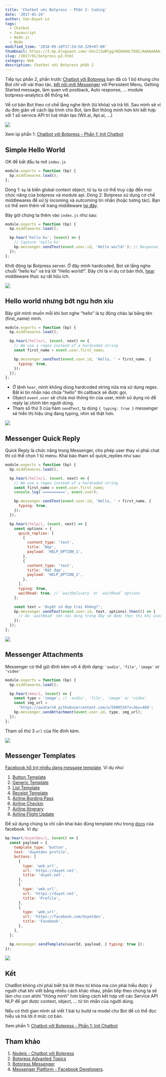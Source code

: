 ```yaml
---
title: 'Chatbot với Botpress - Phần 2: Coding'
date: '2017-01-24'
author: Van-Duyet Le
tags:
  - Chatbot
  - Javascript
  - Node.js
  - Node
modified_time: '2018-09-10T17:24:58.329+07:00'
thumbnail: https://3.bp.blogspot.com/-GXx1lZwBtgg/WIbK6HLTO8I/AAAAAAAAimw/B9qbrjjIQIMC2CxXk1O-xqYAbTMOe4rogCLcB/s1600/screenshot-ui.png
slug: /2017/01/botpress-p2.html
category: Web
description: Chatbot với Botpress phần 2
---
```


Tiếp tục phần 2, phần trước [Chatbot với Botpress](https://blog.duyet.net/2017/01/botpress.html#.WIarsRJ97_g) bạn đã có 1 bộ khung cho Bot chỉ với vài thao tác, [kết nối mới Messenger](https://blog.duyet.net/2017/01/botpress.html#KtniviMessenger) với Persistent Menu, Getting Started message, làm quen với postback, Auto response, ... module botpress-analytics để thống kê.

Về cơ bản Bot theo cơ chế lắng nghe lệnh (từ khóa) và trả lời. Sau mình sẽ ví dụ đơn giản về cách lập trình cho Bot, làm Bot thông minh hơn khi kết hợp với 1 số service API trí tuệ nhân tạo (Wit.ai, Api.ai, ...)

![](https://3.bp.blogspot.com/-GXx1lZwBtgg/WIbK6HLTO8I/AAAAAAAAimw/B9qbrjjIQIMC2CxXk1O-xqYAbTMOe4rogCLcB/s1600/screenshot-ui.png)

Xem lại phần 1: [Chatbot với Botpress - Phần 1: Init Chatbot](https://blog.duyet.net/2017/01/botpress.html#.WJP5QxJ97_g)

## Simple Hello World

OK để bắt đầu ta mở `index.js`

```js
module.exports = function (bp) {
  bp.middlewares.load();
};
```

Dòng 1: `bp` là biến global context object, từ `bp` ta có thể truy cập đến mọi chức năng của botpress và module api.
Dòng 2: Botpress sử dụng cơ chế middlewares để xử lý incoming và outcoming tin nhắn (hoặc tương tác). Bạn có thể xem thêm về trang middleware [tại đây](https://docs.botpress.io/middlewares.html).

Bây giờ chúng ta thêm vào `index.js` như sau:

```js
module.exports = function (bp) {
  bp.middlewares.load();

  bp.hear('hello ku', (event) => {
    // Capture 'hello ku'
    bp.messenger.sendText(event.user.id, 'Hello world!'); // Response
  });
};
```

Khởi động lại Botpress server.
Ở đây mình hardcoded, Bot sẽ lắng nghe chuỗi "hello ku" và trả lời "Hello world!". Đây chỉ là ví dụ cơ bản thôi, [hear](https://docs.botpress.io/core-reference.html) middleware thực sự rất hữu ích.

[![](https://1.bp.blogspot.com/--v33owHOC6Y/WIa2ZvmliqI/AAAAAAAAik4/EmA8Lc7XAgMAHGUHanOBtLs3uixdIlN1ACKgB/s640/Screenshot_2017-01-24-09-03-08-630_com.facebook.orca.png)](https://1.bp.blogspot.com/--v33owHOC6Y/WIa2ZvmliqI/AAAAAAAAik4/EmA8Lc7XAgMAHGUHanOBtLs3uixdIlN1ACKgB/s1600/Screenshot_2017-01-24-09-03-08-630_com.facebook.orca.png)

## Hello world nhưng bớt ngu hơn xíu

Bây giờ mình muốn mỗi khi bot nghe "hello" là tự động chào lại bằng tên (first_name) mình.

```js
module.exports = function (bp) {
  bp.middlewares.load();

  bp.hear(/hello/i, (event, next) => {
    // We use a regex instead of a hardcoded string
    const first_name = event.user.first_name;

    bp.messenger.sendText(event.user.id, 'Hello, ' + first_name, {
      typing: true,
    });
  });
};
```

- Ở lệnh `hear`, mình không dùng hardcoded string nữa mà sử dụng regex. Bất kì tin nhắn nào chứa "hello" thì callback sẽ được gọi.
- Object `event.user` sẽ chứa mọi thông tin của user, mình sử dụng nó để reply lại chính tên người dùng.
- Tham số thứ 3 của hàm `sendText`, ta dùng `{ typing: true }` messenger sẽ hiển thị hiệu ứng đang typing, nhìn sẽ thật hơn.

[![](https://4.bp.blogspot.com/-8vdkgAPplng/WIa4MtxfARI/AAAAAAAAilM/Ux0PKCpmXHoBui9hYc7fuO6busO4iJIaQCKgB/s640/Screenshot_2017-01-24-09-12-24-681_com.google.android.apps.photos.png)](https://4.bp.blogspot.com/-8vdkgAPplng/WIa4MtxfARI/AAAAAAAAilM/Ux0PKCpmXHoBui9hYc7fuO6busO4iJIaQCKgB/s1600/Screenshot_2017-01-24-09-12-24-681_com.google.android.apps.photos.png)

## Messenger Quick Reply

Quick Reply là chức năng trong Messenger, cho phép user thay vì phải chat thì có thể chọn 1 từ menu. Khai báo tham số quick_replies như sau:

```js
module.exports = function (bp) {
  bp.middlewares.load();

  bp.hear(/hello/i, (event, next) => {
    // We use a regex instead of a hardcoded string
    const first_name = event.user.first_name;
    console.log('==========', event.user);

    bp.messenger.sendText(event.user.id, 'Hello, ' + first_name, {
      typing: true,
    });
  });

  bp.hear(/help/i, (event, next) => {
    const options = {
      quick_replies: [
        {
          content_type: 'text',
          title: 'Đẹp',
          payload: 'HELP_OPTION_1',
        },
        {
          content_type: 'text',
          title: 'Rất đẹp',
          payload: 'HELP_OPTION_2',
        },
      ],
      typing: true,
      waitRead: true, // `waitDelivery` or `waitRead` options
    };

    const text = 'Duyệt có đẹp trai không?';
    bp.messenger.sendText(event.user.id, text, options).then(() => {
      // Do `waitRead` nên nội dung trong đây sẽ được thực thi khi user read.
    });
  });
};
```

[![](https://1.bp.blogspot.com/-W7vlccclv-A/WIa9BT5alwI/AAAAAAAAil0/cGrnqfmlv_U-n2xJhOzgcZiZ9u9Oa0qDACKgB/s640/Screenshot_2017-01-24-09-32-42-123_com.facebook.orca.png)](https://1.bp.blogspot.com/-W7vlccclv-A/WIa9BT5alwI/AAAAAAAAil0/cGrnqfmlv_U-n2xJhOzgcZiZ9u9Oa0qDACKgB/s1600/Screenshot_2017-01-24-09-32-42-123_com.facebook.orca.png)

## Messenger Attachments

Messenger có thể gửi đính kèm với 4 định dạng: `'audio'`, `'file'`, `'image'` or `'video'`

```js
module.exports = function (bp) {
  bp.middlewares.load();

  bp.hear(/meo/i, (event) => {
    const type = 'image'; // 'audio', 'file', 'image' or 'video'
    const img_url =
      'https://avatars0.githubusercontent.com/u/5009534?v=3&s=460';
    bp.messenger.sendAttachment(event.user.id, type, img_url);
  });
};
```

Tham số thứ 3 `url` của file đính kèm.

[![](https://2.bp.blogspot.com/-cgMBrsS0v3E/WIa-rbq68cI/AAAAAAAAimE/0-05L5gKka8GI3qmJjjq20DrekMWIPjjwCKgB/s640/Screenshot_2017-01-24-09-40-29-234_com.facebook.orca.png)](https://2.bp.blogspot.com/-cgMBrsS0v3E/WIa-rbq68cI/AAAAAAAAimE/0-05L5gKka8GI3qmJjjq20DrekMWIPjjwCKgB/s1600/Screenshot_2017-01-24-09-40-29-234_com.facebook.orca.png)

## Messenger Templates

[Facebook hỗ trợ nhiều dạng message template](https://developers.facebook.com/docs/messenger-platform/send-api-reference/templates). Ví dụ như:

1. [Button Template](https://developers.facebook.com/docs/messenger-platform/send-api-reference/button-template)
2. [Generic Template](https://developers.facebook.com/docs/messenger-platform/send-api-reference/generic-template)
3. [List Template](https://developers.facebook.com/docs/messenger-platform/send-api-reference/list-template)
4. [Receipt Template](https://developers.facebook.com/docs/messenger-platform/send-api-reference/receipt-template)
5. [Airline Bording Pass](https://developers.facebook.com/docs/messenger-platform/send-api-reference/airline-boardingpass-template)
6. [Airline Checkin](https://developers.facebook.com/docs/messenger-platform/send-api-reference/airline-checkin-template)
7. [Airline Itinerary](https://developers.facebook.com/docs/messenger-platform/send-api-reference/airline-itinerary-template)
8. [Airline Flight Update](https://developers.facebook.com/docs/messenger-platform/send-api-reference/airline-update-template)

Để sử dụng chúng ta chỉ cần khai báo đúng template như trong [docs](https://developers.facebook.com/docs/messenger-platform/send-api-reference/templates) của facebook. Ví dụ:

```js
bp.hear(/duyetdev/i, (event) => {
  const payload = {
    template_type: 'button',
    text: 'duyetdev profile',
    buttons: [
      {
        type: 'web_url',
        url: 'https://duyet.net',
        title: 'duyet.net',
      },
      {
        type: 'web_url',
        url: 'https://duyet.net',
        title: 'Profile',
      },
      {
        type: 'web_url',
        url: 'https://facebook.com/duyetdev',
        title: 'Facebook',
      },
    ],
  };

  bp.messenger.sendTemplate(userId, payload, { typing: true });
});
```

[![](https://4.bp.blogspot.com/-uw8VgTCx_n0/WIbDuJ6D-ZI/AAAAAAAAimg/gi7ug_nLreYFnbTCj5pPSxqr1ofyLvYfACK4B/s640/Screenshot_2017-01-24-09-59-12-331_com.facebook.orca.png)](https://4.bp.blogspot.com/-uw8VgTCx_n0/WIbDuJ6D-ZI/AAAAAAAAimg/gi7ug_nLreYFnbTCj5pPSxqr1ofyLvYfACK4B/s1600/Screenshot_2017-01-24-09-59-12-331_com.facebook.orca.png)

## Kết

ChatBot không chỉ phải biết trả lời theo từ khóa mà còn phải hiểu được ý người chat khi viết bằng nhiều cách khác nhau, phần tiếp theo chúng ta sẽ làm cho con ahihi "thông minh" hơn bằng cách kết hợp với các Service API NLP để get được context, object, ... từ tin nhắn của người dùng.

Nếu có thời gian mình sẽ viết 1 bài tự build ra model cho Bot để có thể đọc hiểu và trả lời ở mức cơ bản.

Xem phần 1: [Chatbot với Botpress - Phần 1: Init Chatbot](https://blog.duyet.net/2017/01/botpress.html#.WJP5QxJ97_g)

## Tham khảo

1. [Nodejs - Chatbot với Botpress](https://blog.duyet.net/2017/01/botpress.html)
2. [Botpress Advanted Topics](https://docs.botpress.io/advanced-topics.html)
3. [Botpress Messenger](https://github.com/botpress/botpress-messenger)
4. [Messenger Platform - Facebook Developers](https://developers.facebook.com/docs/messenger-platform).
